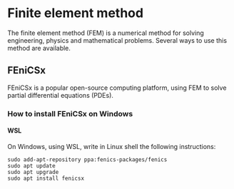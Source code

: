# Finite element method

The finite element method (FEM) is a numerical method for solving engineering, physics and mathematical problems.
Several ways to use this method are available. 

## FEniCSx

FEniCSx is a popular open-source computing platform, using FEM to solve partial differential equations (PDEs).

### How to install FEniCSx on Windows

#### WSL
On Windows, using WSL, write in Linux shell the following instructions:

```shell
sudo add-apt-repository ppa:fenics-packages/fenics
sudo apt update
sudo apt upgrade
sudo apt install fenicsx
```

